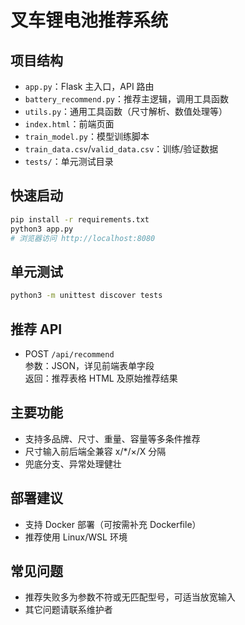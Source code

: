 # 叉车锂电池推荐系统

## 项目结构

- `app.py`：Flask 主入口，API 路由
- `battery_recommend.py`：推荐主逻辑，调用工具函数
- `utils.py`：通用工具函数（尺寸解析、数值处理等）
- `index.html`：前端页面
- `train_model.py`：模型训练脚本
- `train_data.csv`/`valid_data.csv`：训练/验证数据
- `tests/`：单元测试目录

## 快速启动

```bash
pip install -r requirements.txt
python3 app.py
# 浏览器访问 http://localhost:8080
```

## 单元测试

```bash
python3 -m unittest discover tests
```

## 推荐 API

- POST `/api/recommend`  
  参数：JSON，详见前端表单字段  
  返回：推荐表格 HTML 及原始推荐结果

## 主要功能

- 支持多品牌、尺寸、重量、容量等多条件推荐
- 尺寸输入前后端全兼容 x/\*/×/X 分隔
- 兜底分支、异常处理健壮

## 部署建议

- 支持 Docker 部署（可按需补充 Dockerfile）
- 推荐使用 Linux/WSL 环境

## 常见问题

- 推荐失败多为参数不符或无匹配型号，可适当放宽输入
- 其它问题请联系维护者
